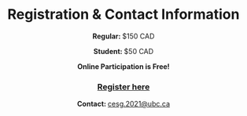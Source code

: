 <h1 align = "center"><strong>Registration &amp; Contact Information</strong></h1>
<p align = "center"><strong>Regular: </strong>$150 CAD</p>
<p align = "center"><strong>Student: </strong>$50 CAD</p>
<p align = "center"><strong>Online Participation is Free!</strong></p>
<h3 align = "center"><a href = "events.eply.com/CanadianEconometricsStudyGroup3364184">Register here</a></h3>
<p align = "center"><strong>Contact: </strong><a href="mailto:cesg.2020@ubc.ca">cesg.2021@ubc.ca</a></p>
